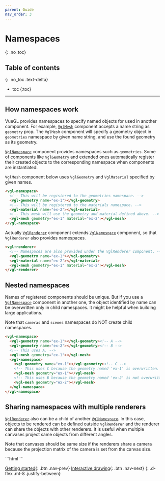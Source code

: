 ```yaml
---
parent: Guide
nav_order: 3
---
```


# Namespaces
{: .no_toc}

## Table of contents
{: .no_toc .text-delta}

* toc
{:toc}

---

## How namespaces work
VueGL provides namespaces to specify named objects for used in another component.
For example, [`VglMesh`](/components/objects/vgl-mesh) component accepts a name
string as `geometry` prop. The `VglMesh` component will specify a geometry object
in `geometries` namespace by given name string, and use the found geometry as its
geometry.

[`VglNamespace`](/components/core/vgl-namespace) component provides namespaces such
as `geometries`. Some of components like [`VglGeometry`](/components/core/vgl-geometry)
and extended ones automatically register their created objects to the corresponding
namespace when components are instantiated.

`VglMesh` component below uses `VglGeometry` and `VglMaterial` specified by given
names.

```html
<vgl-namespace>
  <!-- This will be registered to the geometries namespace. -->
  <vgl-geometry name="ex-1"></vgl-geometry>
  <!-- This will be registered to the materials namespace. -->
  <vgl-material name="ex-2"></vgl-material>
  <!-- This mesh will use the geometry and material defined above. -->
  <vgl-mesh geometry="ex-1" material="ex-2"></vgl-mesh>
</vgl-namespace>
```

Actually [`VglRenderer`](/components/renderers/vgl-renderer) component extends [`VglNamespace`](/components/core/vgl-namespace)
component, so that `VglRenderer` also provides namespaces.

```html
<vgl-renderer>
  <!-- Namespaces are also provided under the VglRenderer component. -->
  <vgl-geometry name="ex-1"></vgl-geometry>
  <vgl-material name="ex-2"></vgl-material>
  <vgl-mesh geometry="ex-1" material="ex-2"></vgl-mesh>
</vgl-renderer>
```

## Nested namespaces
Names of registered components should be unique. But if you use a [`VglNamespace`](/components/core/vgl-namespace)
component in another one, the object identified by name can be overwritten only
in child namespaces. It might be helpful when building large applications.

Note that `cameras` and `scenes` namespaces do NOT create child namespaces.

```html
<vgl-namespace>
  <vgl-geometry name="ex-1"></vgl-geometry><!-- A -->
  <vgl-geometry name="ex-2"></vgl-geometry><!-- B -->
  <!-- This uses A. -->
  <vgl-mesh geometry="ex-1"></vgl-mesh>
  <vgl-namespace>
    <vgl-geometry name="ex-1"></vgl-geometry><!-- C -->
    <!-- This uses C because the geometry named 'ex-1' is overwritten. -->
    <vgl-mesh geometry="ex-1"></vgl-mesh>
    <!-- This uses B because the geometry named 'ex-2' is not overwritten. -->
    <vgl-mesh geometry="ex-2"></vgl-mesh>
  </vgl-namespace>
</vgl-namespace>
```

## Sharing namespaces with multiple renderers
[`VglRenderer`](/components/renderers/vgl-renderer) also can be a child of another
[`VglNamespace`](/components/core/vgl-namespace). In this case, objects to be rendered
can be defined outside `VglRenderer` and the renderer can share the objects with
other renderers. It is useful when multiple canvases project same objects from different
angles.

Note that canvases should be same size if the renderers share a camera because
the projection matrix of the camera is set from the canvas size.

<div class="code-example">
  <div class="max-width-1-2">
    <div class="aspect-1618-1000">
      <vgl-namespace id="multiple-renderer" class="d-flex">
        <vgl-box-geometry name="ex-geometry"></vgl-box-geometry>
        <vgl-mesh-standard-material name="ex-material"></vgl-mesh-standard-material>
        <vgl-scene name="ex-scene">
          <vgl-mesh geometry="ex-geometry" material="ex-material"></vgl-mesh>
          <vgl-directional-light position="1 2 3"></vgl-directional-light>
        </vgl-scene>
        <vgl-renderer scene="ex-scene" camera="ex-camera-1" class="flex-1 mr-1">
          <vgl-perspective-camera name="ex-camera-1" orbit-position="3 1 0.5"></vgl-perspective-camera>
        </vgl-renderer>
        <vgl-renderer scene="ex-scene" camera="ex-camera-2" class="flex-1">
          <vgl-perspective-camera name="ex-camera-2" orbit-position="4 1 1"></vgl-perspective-camera>
        </vgl-renderer>
      </vgl-namespace>
    </div>
  </div>
  <script>
    (window.vueOpts = window.vueOpts || []).push({ el: '#multiple-renderer' });
  </script>
</div>
```html
<vgl-namespace>
  <vgl-box-geometry name="ex-geometry"></vgl-box-geometry>
  <vgl-mesh-standard-material name="ex-material"></vgl-mesh-standard-material>
  <!-- This scene is shared with 2 renderers. -->
  <vgl-scene name="ex-scene">
    <vgl-mesh geometry="ex-geometry" material="ex-material"></vgl-mesh>
    <vgl-directional-light position="1 2 3"></vgl-directional-light>
  </vgl-scene>
  <!-- This creates left canvas and use the scene defined above. -->
  <vgl-renderer scene="ex-scene" camera="ex-camera-1">
    <vgl-perspective-camera name="ex-camera-1" orbit-position="3 1 0.5"></vgl-perspective-camera>
  </vgl-renderer>
  <!-- This creates right canvas and use the same scene as left side canvas. -->
  <vgl-renderer scene="ex-scene" camera="ex-camera-2">
    <vgl-perspective-camera name="ex-camera-2" orbit-position="4 1 1"></vgl-perspective-camera>
  </vgl-renderer>
</vgl-namespace>
```

[Getting started](getting-started){: .btn .nav-prev}
[Interactive drawing](interactive-drawing){: .btn .nav-next}
{: .d-flex .mt-8 .justify-between}
